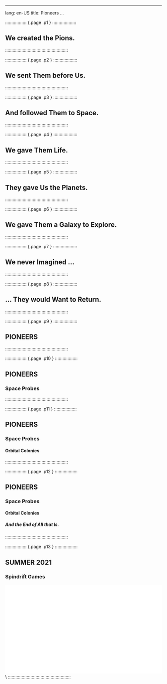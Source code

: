 
---
lang: en-US
title: Pioneers
...

::::::::::::::::: {.page .p1 } :::::::::::::::::::
## We created the Pions.
::::::::::::::::::::::::::::::::::::::::::::::::::

::::::::::::::::: {.page .p2 } :::::::::::::::::::
## We sent Them before Us.
::::::::::::::::::::::::::::::::::::::::::::::::::

::::::::::::::::: {.page .p3 } :::::::::::::::::::
## And followed Them to Space.
::::::::::::::::::::::::::::::::::::::::::::::::::

::::::::::::::::: {.page .p4 } :::::::::::::::::::
## We gave Them Life.
::::::::::::::::::::::::::::::::::::::::::::::::::

::::::::::::::::: {.page .p5 } :::::::::::::::::::
## They gave Us the Planets.
::::::::::::::::::::::::::::::::::::::::::::::::::

::::::::::::::::: {.page .p6 } :::::::::::::::::::
## We gave Them a Galaxy to Explore.
::::::::::::::::::::::::::::::::::::::::::::::::::

::::::::::::::::: {.page .p7 } :::::::::::::::::::
## We never Imagined ...
::::::::::::::::::::::::::::::::::::::::::::::::::

::::::::::::::::: {.page .p8 } :::::::::::::::::::
## ... They would Want to Return.
::::::::::::::::::::::::::::::::::::::::::::::::::

::::::::::::::::: {.page .p9 } :::::::::::::::::::
## PIONEERS
::::::::::::::::::::::::::::::::::::::::::::::::::

::::::::::::::::: {.page .p10 } ::::::::::::::::::
## PIONEERS
### Space Probes
::::::::::::::::::::::::::::::::::::::::::::::::::

::::::::::::::::: {.page .p11 } ::::::::::::::::::
## PIONEERS
### Space Probes
#### Orbital Colonies
::::::::::::::::::::::::::::::::::::::::::::::::::

::::::::::::::::: {.page .p12 } ::::::::::::::::::
## PIONEERS
### Space Probes
#### Orbital Colonies
##### And the End of All that Is.
::::::::::::::::::::::::::::::::::::::::::::::::::

::::::::::::::::: {.page .p13 } ::::::::::::::::::
## SUMMER 2021
### Spindrift Games

![Teaser](art//illuminated-lumen-logo-white.png) \ 
::::::::::::::::::::::::::::::::::::::::::::::::::
